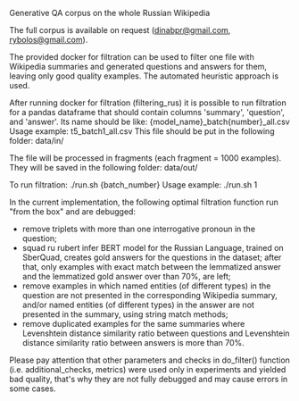 Generative QA corpus on the whole Russian Wikipedia

The full corpus is available on request (dinabpr@gmail.com, rybolos@gmail.com).

The provided docker for filtration can be used to filter one file with Wikipedia summaries and generated questions and answers for them, leaving only good quality examples. 
The automated heuristic approach is used.

After running docker for filtration (filtering_rus) it is possible to run filtration for a pandas dataframe that should contain columns 'summary', 'question', and 'answer'.
Its name should be like: {model_name}_batch{number}_all.csv
Usage example: t5_batch1_all.csv 
This file should be put in the following folder: data/in/

The file will be processed in fragments (each fragment = 1000 examples).
They will be saved in the following folder: data/out/

To run filtration: ./run.sh {batch_number}
Usage example: ./run.sh 1

In the current implementation, the following optimal filtration function run "from the box" and are debugged:
- remove triplets with more than one interrogative pronoun in the question;
- squad ru rubert infer BERT model for the Russian Language, trained on SberQuad, creates gold answers for the questions in the dataset; after that, only examples with exact match between the lemmatized answer and the lemmatized gold answer over than 70%, are left;
- remove examples in which named entities (of different types) in the question are not presented in the corresponding Wikipedia summary, and/or named entities (of different types) in the answer are not presented in the summary, using string match methods;
- remove duplicated examples for the same summaries where Levenshtein distance similarity ratio between questions and Levenshtein distance similarity ratio between answers is more than 70%.

Please pay attention that other parameters and checks in do_filter() function (i.e. additional_checks, metrics) were used only in experiments and yielded bad quality, that's why they are not fully debugged and may cause errors in some cases. 





